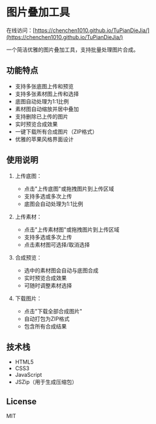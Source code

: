 # 图片叠加工具

在线访问：[https://chenchen1010.github.io/TuPianDieJia/](https://chenchen1010.github.io/TuPianDieJia/)

一个简洁优雅的图片叠加工具，支持批量处理图片合成。

## 功能特点

- 支持多张底图上传和预览
- 支持多张素材图上传和选择
- 底图自动处理为1:1比例
- 素材图自动缩放并居中叠加
- 支持删除已上传的图片
- 实时预览合成效果
- 一键下载所有合成图片（ZIP格式）
- 优雅的苹果风格界面设计

## 使用说明

1. 上传底图：
   - 点击"上传底图"或拖拽图片到上传区域
   - 支持多选或多次上传
   - 底图会自动处理为1:1比例

2. 上传素材：
   - 点击"上传素材图"或拖拽图片到上传区域
   - 支持多选或多次上传
   - 点击素材图可选择/取消选择

3. 合成预览：
   - 选中的素材图会自动与底图合成
   - 实时预览合成效果
   - 可随时调整素材选择

4. 下载图片：
   - 点击"下载全部合成图片"
   - 自动打包为ZIP格式
   - 包含所有合成结果

## 技术栈

- HTML5
- CSS3
- JavaScript
- JSZip（用于生成压缩包）

## License

MIT 